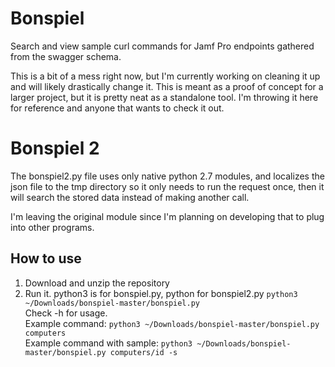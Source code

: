 # Bonspiel
Search and view sample curl commands for Jamf Pro endpoints gathered from the swagger schema.  

This is a bit of a mess right now, but I'm currently working on cleaning it up and will likely drastically change it.
This is meant as a proof of concept for a larger project, but it is pretty neat as a standalone tool. I'm throwing it here for reference and anyone that wants to check it out. 

# Bonspiel 2
The bonspiel2.py file uses only native python 2.7 modules, and localizes the json file to the tmp directory so it only needs to run the request once, then it will search the stored data instead of making another call.

I'm leaving the original module since I'm planning on developing that to plug into other programs.

## How to use
1. Download and unzip the repository
2. Run it. python3 is for bonspiel.py, python for bonspiel2.py ```python3 ~/Downloads/bonspiel-master/bonspiel.py```  
Check -h for usage.  
Example command: ```python3 ~/Downloads/bonspiel-master/bonspiel.py computers```  
Example command with sample: ```python3 ~/Downloads/bonspiel-master/bonspiel.py computers/id -s```
